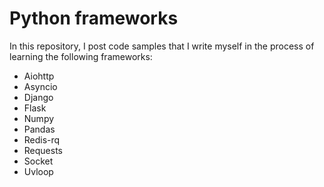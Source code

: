 # Python frameworks

In this repository, I post code samples that I write myself in the process of learning the following frameworks:

- Aiohttp
- Asyncio
- Django
- Flask
- Numpy
- Pandas
- Redis-rq
- Requests
- Socket
- Uvloop
